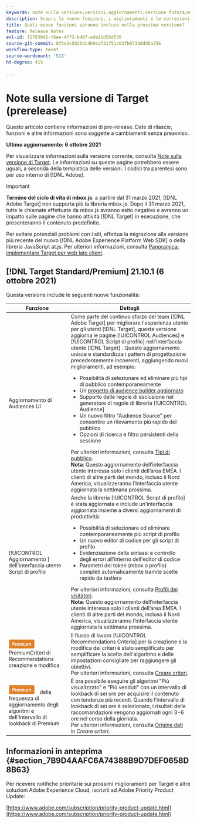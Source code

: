 ```yaml
---
keywords: note sulla versione;versioni;aggiornamenti;versione futura;miglioramenti;nuove funzioni;correzioni;aggiornamenti;prerelease
description: Scopri le nuove funzioni, i miglioramenti e le correzioni, compresi SDK, API e librerie JavaScript, inclusi nella prossima versione di Adobe Target.
title: Quali nuove funzioni saranno incluse nella prossima versione?
feature: Release Notes
exl-id: f2783042-f6ee-4f73-b487-ede11d55d530
source-git-commit: 8f5e2c5025dc4b9caf31f51c03fb073ddd9ba756
workflow-type: tm+mt
source-wordcount: '513'
ht-degree: 41%

---
```


# Note sulla versione di Target (prerelease)

Questo articolo contiene informazioni di pre-release. Date di rilascio, funzioni e altre informazioni sono soggette a cambiamenti senza preavviso.

**Ultimo aggiornamento: 6 ottobre 2021**

Per visualizzare informazioni sulla versione corrente, consulta [Note sulla versione di Target](release-notes.md). Le informazioni su queste pagine potrebbero essere uguali, a seconda della tempistica delle versioni. I codici tra parentesi sono per uso interno di [!DNL Adobe].

>[!IMPORTANT]
>
>**Termine del ciclo di vita di mbox.js**: a partire dal 31 marzo 2021, [!DNL Adobe Target] non supporta più la libreria mbox.js. Dopo il 31 marzo 2021, tutte le chiamate effettuate da mbox.js avranno esito negativo e avranno un impatto sulle pagine che hanno attività [!DNL Target] in esecuzione, che presenteranno il contenuto predefinito.
>
>Per evitare potenziali problemi con i siti, effettua la migrazione alla versione più recente del nuovo [!DNL Adobe Experience Platform Web SDK] o della libreria JavaScript at.js. Per ulteriori informazioni, consulta [Panoramica: implementare Target per web lato client](/help/c-implementing-target/c-implementing-target-for-client-side-web/implement-target-for-client-side-web.md).

## [!DNL Target Standard/Premium] 21.10.1 (6 ottobre 2021)

Questa versione include le seguenti nuove funzionalità:

| Funzione | Dettagli |
| --- | --- |
|  Aggiornamento di Audiences UI | Come parte del continuo sforzo del team [!DNL Adobe Target] per migliorare l&#39;esperienza utente per gli utenti [!DNL Target], questa versione aggiorna le pagine [!UICONTROL Audiences] e [!UICONTROL Script di profilo] nell&#39;interfaccia utente [!DNL Target] . Questo aggiornamento unisce e standardizza i pattern di progettazione precedentemente incoerenti, aggiungendo nuovi miglioramenti, ad esempio:<ul><li>Possibilità di selezionare ed eliminare più tipi di pubblico contemporaneamente</li><li>Un [progetto di audience builder aggiornato](/help/c-target/c-audiences/create-audience.md)</li><li>Supporto delle regole di esclusione nel generatore di regole di libreria [!UICONTROL Audience]</li><li>Un nuovo filtro &quot;Audience Source&quot; per consentire un rilevamento più rapido del pubblico</li><li>Opzioni di ricerca e filtro persistenti della sessione</li></ul>Per ulteriori informazioni, consulta [Tipi di pubblico](/help/c-target/target.md).<br>**Nota**: Questo aggiornamento dell’interfaccia utente interessa solo i clienti dell’area EMEA. I clienti di altre parti del mondo, incluso il Nord America, visualizzeranno l’interfaccia utente aggiornata la settimana prossima. |
| [!UICONTROL Aggiornamento ] dell&#39;interfaccia utente Script di profilo | Anche la libreria [!UICONTROL Script di profilo] è stata aggiornata e include un&#39;interfaccia aggiornata insieme a diversi aggiornamenti di produttività:<ul><li>Possibilità di selezionare ed eliminare contemporaneamente più script di profilo</li><li>Un nuovo editor di codice per gli script di profilo</li><li>Evidenziazione della sintassi e controllo degli errori all&#39;interno dell&#39;editor di codice</li><li>Parametri dei token (mbox o profilo) completi automaticamente tramite scelte rapide da tastiera</li></ul>Per ulteriori informazioni, consulta [Profili dei visitatori](/help/c-target/c-visitor-profile/visitor-profile.md).<br>**Nota**: Questo aggiornamento dell’interfaccia utente interessa solo i clienti dell’area EMEA. I clienti di altre parti del mondo, incluso il Nord America, visualizzeranno l’interfaccia utente aggiornata la settimana prossima. |
| ![Badge ](/help/assets/premium.png) PremiumCriteri di Recommendations creazione e modifica | Il flusso di lavoro [!UICONTROL Recommendations Criteria] per la creazione e la modifica dei criteri è stato semplificato per semplificare la scelta dell&#39;algoritmo e delle impostazioni consigliate per raggiungere gli obiettivi.<br>Per ulteriori informazioni, consulta  [Creare criteri](/help/c-recommendations/c-algorithms/create-new-algorithm.md). |
| ![Miglioramenti ](/help/assets/premium.png) della frequenza di aggiornamento degli algoritmi e dell&#39;intervallo di lookback di Premium | È ora possibile eseguire gli algoritmi &quot;Più visualizzato&quot; e &quot;Più venduti&quot; con un intervallo di lookback di sei ore per acquisire il contenuto con tendenze più recenti. Quando l’intervallo di lookback di sei ore è selezionato, i risultati delle raccomandazioni vengono aggiornati ogni 3-6 ore nel corso della giornata.<br>Per ulteriori informazioni, consulta  [Origine dati ](/help/c-recommendations/c-algorithms/create-new-algorithm.md#data-source) in  *Creare criteri*. |

## Informazioni in anteprima {#section_7B9D4AAFC6A74388B9D7DEF0658D8B63}

Per ricevere notifiche prioritarie sui prossimi miglioramenti per Target e altre soluzioni Adobe Experience Cloud, iscriviti ad Adobe Priority Product Update:

[https://www.adobe.com/subscription/priority-product-update.html](https://www.adobe.com/subscription/priority-product-update.html)
